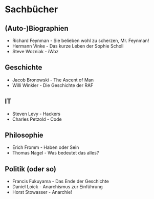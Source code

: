 # Sachbücher
## (Auto-)Biographien
- Richard Feynman - Sie belieben wohl zu scherzen, Mr. Feynman!
- Hermann Vinke - Das kurze Leben der Sophie Scholl
- Steve Wozniak - iWoz

## Geschichte
- Jacob Bronowski - The Ascent of Man
- Willi Winkler - Die Geschichte der RAF

## IT
- Steven Levy - Hackers
- Charles Petzold - Code

## Philosophie
- Erich Fromm - Haben oder Sein
- Thomas Nagel - Was bedeutet das alles?

## Politik (oder so)
- Francis Fukuyama - Das Ende der Geschichte
- Daniel Loick - Anarchismus zur Einführung
- Horst Stowasser - Anarchie!

